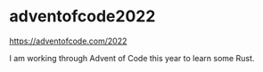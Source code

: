 # adventofcode2022

https://adventofcode.com/2022

I am working through Advent of Code this year to learn some Rust.
